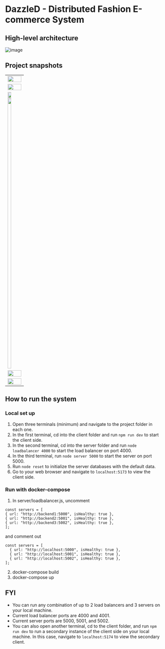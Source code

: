 # DazzleD - Distributed Fashion E-commerce System
## High-level architecture
![image](https://user-images.githubusercontent.com/60798675/235328631-5561e350-6274-4e1f-8046-0e4f3d033205.png)

## Project snapshots
<table>
  <tr>
    <td>
      <img src="https://user-images.githubusercontent.com/60798675/235094114-abc6b019-e273-42a2-87f0-fc8b0ddf18ac.png" width="100%">
    </td>
  </tr>
  <tr>
    <td>
       <img src="https://user-images.githubusercontent.com/60798675/235096515-7fd9037e-f0a8-4c1d-954b-24b350d646e1.png" width="100%">
    </td>
  </tr>
  <tr>
    <td>
      <img src="https://user-images.githubusercontent.com/60798675/235093430-522ee206-dbd7-4118-9981-10c1eae9e920.png" width="49%" height=auto>
      <img src="https://user-images.githubusercontent.com/60798675/235093944-58e4c71f-2fd8-492c-8793-dd008be07062.png" width="49%" height=870>
    </td>
  </tr>
  <tr>
    <td>
       <img src="https://user-images.githubusercontent.com/60798675/235096886-2cbda11d-ca3b-4d65-9320-299675e0f606.png" width="100%">
    </td>
  </tr>
  <tr>
    <td>
       <img src="https://user-images.githubusercontent.com/60798675/235097018-e81815cc-fac2-4a1d-b9fe-251f9de0cc06.png" width="100%">
    </td>
  </tr>
</table>

## How to run the system
### Local set up
1. Open three terminals (minimum) and navigate to the project folder in each one.
2. In the first terminal, cd into the client folder and run `npm run dev` to start the client side.
3. In the second terminal, cd into the server folder and run `node loadbalancer 4000` to start the load balancer on port 4000.
4. In the third terminal, run `node server 5000` to start the server on port 5000.
5. Run `node reset` to initialize the server databases with the default data.
6. Go to your web browser and navigate to `localhost:5173` to view the client side.

### Run with docker-compose
1. In server/loadbalancer.js, uncomment
```
const servers = [
{ url: "http://backend1:5000", isHealthy: true },
{ url: "http://backend2:5001", isHealthy: true },
{ url: "http://backend3:5002", isHealthy: true },
];
```
and comment out
```
const servers = [
  { url: "http://localhost:5000", isHealthy: true },
  { url: "http://localhost:5001", isHealthy: true },
  { url: "http://localhost:5002", isHealthy: true },
];
```
2. docker-compose build
3. docker-compose up

## FYI

- You can run any combination of up to 2 load balancers and 3 servers on your local machine.
- Current load balancer ports are 4000 and 4001.
- Current server ports are 5000, 5001, and 5002.
- You can also open another terminal, cd to the client folder, and run `npm run dev` to run a secondary instance of the client side on your local machine. In this case, navigate to `localhost:5174` to view the secondary client.
